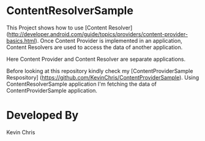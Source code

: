 # ContentResolverSample
This Project shows how to use [Content Resolver] (http://developer.android.com/guide/topics/providers/content-provider-basics.html). Once Content Provider is implemented in an application, Content Resolvers are used to access the data of another application. 

Here Content Provider and Content Resolver are separate applications. 

Before looking at this repository kindly check my [ContentProviderSample Respository] (https://github.com/KevinChris/ContentProviderSample). Using ContentResolverSample application I'm fetching the data of ContentProviderSample application.

# Developed By

Kevin Chris
